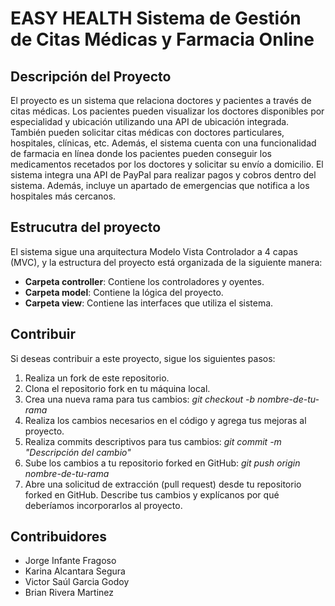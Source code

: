 # EASY HEALTH Sistema de Gestión de Citas Médicas y Farmacia Online

## Descripción del Proyecto

El proyecto es un sistema que relaciona doctores y pacientes a través de citas médicas. Los pacientes pueden visualizar los doctores disponibles por especialidad y ubicación utilizando una API de ubicación integrada. También pueden solicitar citas médicas con doctores particulares, hospitales, clínicas, etc. Además, el sistema cuenta con una funcionalidad de farmacia en línea donde los pacientes pueden conseguir los medicamentos recetados por los doctores y solicitar su envío a domicilio. El sistema integra una API de PayPal para realizar pagos y cobros dentro del sistema. Además, incluye un apartado de emergencias que notifica a los hospitales más cercanos.

## Estrucutra del proyecto

El sistema sigue una arquitectura Modelo Vista Controlador a 4 capas (MVC), y la estructura del proyecto está organizada de la siguiente manera:

- **Carpeta controller**: Contiene los controladores y oyentes.
- **Carpeta model**: Contiene la lógica del proyecto.
- **Carpeta view**: Contiene las interfaces que utiliza el sistema.

## Contribuir

Si deseas contribuir a este proyecto, sigue los siguientes pasos:

1. Realiza un fork de este repositorio.
2. Clona el repositorio fork en tu máquina local.
3. Crea una nueva rama para tus cambios: *git checkout -b nombre-de-tu-rama*
4. Realiza los cambios necesarios en el código y agrega tus mejoras al proyecto.
5. Realiza commits descriptivos para tus cambios: *git commit -m "Descripción del cambio"*
6. Sube los cambios a tu repositorio forked en GitHub: *git push origin nombre-de-tu-rama*
7. Abre una solicitud de extracción (pull request) desde tu repositorio forked en GitHub. Describe tus cambios y explícanos por qué deberíamos incorporarlos al proyecto.

## Contribuidores 

* Jorge Infante Fragoso
* Karina Alcantara Segura
* Victor Saúl Garcia Godoy
* Brian Rivera Martinez